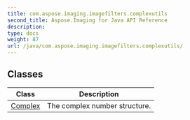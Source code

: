 ```yaml
---
title: com.aspose.imaging.imagefilters.complexutils
second_title: Aspose.Imaging for Java API Reference
description: 
type: docs
weight: 87
url: /java/com.aspose.imaging.imagefilters.complexutils/
---
```


## Classes

| Class | Description |
| --- | --- |
| [Complex](../com.aspose.imaging.imagefilters.complexutils/complex) | The complex number structure. |
